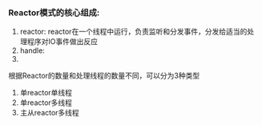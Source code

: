 ### Reactor模式的核心组成:
1. reactor: reactor在一个线程中运行，负责监听和分发事件，分发给适当的处理程序对IO事件做出反应
2. handle: 
3. 
根据Reactor的数量和处理线程的数量不同，可以分为3种类型
1. 单reactor单线程
2. 单reactor多线程
3. 主从reactor多线程


